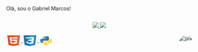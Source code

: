 Olá, sou o Gabriel Marcos!
##
<div align="center">
  <a href="https://github.com/Gabriell1507">
  <img height="180em" src="https://github-readme-stats.vercel.app/api?username=Gabriell1507&show_icons=true&theme=dracula&include_all_commits=true&count_private=true"/>
  <img height="180em" src="https://github-readme-stats.vercel.app/api/top-langs/?username=Gabriell1507&layout=compact&langs_count=7&theme=dracula"/>
</div>
<div style="display: inline_block"><br>
  
  <img align="center" alt="HTML" height="30" width="40" src="https://raw.githubusercontent.com/devicons/devicon/master/icons/html5/html5-original.svg">
  <img align="center" alt="CSS" height="30" width="40" src="https://raw.githubusercontent.com/devicons/devicon/master/icons/css3/css3-original.svg">
  <img align="center" alt="Python" height="30" width="40" src="https://raw.githubusercontent.com/devicons/devicon/master/icons/python/python-original.svg">
    <img align="right" alt="pix" height="150" style="border-radius:50px;" src="https://conteudo.imguol.com.br/c/noticias/20/2022/07/09/urubu-do-pix-e-novo-golpe-na-praca-1657379024808_v2_615x300.jpg">
</div>


